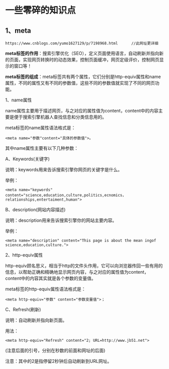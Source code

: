 # 一些零碎的知识点

## 1、meta

```
https://www.cnblogs.com/yumo1627129/p/7198968.html		//此网址更详细
```

**meta标签的作用**：搜索引擎优化（SEO），定义页面使用语言，自动刷新并指向新的页面，实现网页转换时的动态效果，控制页面缓冲，网页定级评价，控制网页显示的窗口等！ 

**meta标签的组成**：meta标签共有两个属性，它们分别是http-equiv属性和name属性，不同的属性又有不同的参数值，这些不同的参数值就实现了不同的网页功能。 

  1、name属性 

name属性主要用于描述网页，与之对应的属性值为content，content中的内容主要是便于搜索引擎机器人查找信息和分类信息用的。 

meta标签的name属性语法格式是： 

```
<meta name="参数"content="具体的参数值">。   
```

  其中name属性主要有以下几种参数：　 

A、Keywords(关键字)　 

说明：keywords用来告诉搜索引擎你网页的关键字是什么。 

举例：

```
<meta name="keywords" content="science,education,culture,politics,ecnomics，relationships,entertaiment,human"> 
```

B、description(网站内容描述) 

说明：description用来告诉搜索引擎你的网站主要内容。 

举例：

```
<meta name="description" content="This page is about the mean ingof science,education,culture.">   
```

  2、http-equiv属性

 http-equiv顾名思义，相当于http的文件头作用，它可以向浏览器传回一些有用的信息，以帮助正确和精确地显示网页内容，与之对应的属性值为content，content中的内容其实就是各个参数的变量值。 

meta标签的http-equiv属性语法格式是： 

```
<meta http-equiv="参数" content="参数变量值">；   
```

  C、Refresh(刷新) 

说明：自动刷新并指向新页面。 

用法：

```
<meta http-equiv="Refresh" content="2; URL=http://www.jb51.net">
```

  (注意后面的引号，分别在秒数的前面和网址的后面) 

注意：其中的2是指停留2秒钟后自动刷新到URL网址。   

































































